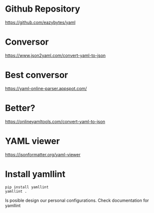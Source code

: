 # Github Repository

https://github.com/eazybytes/yaml

# Conversor 

https://www.json2yaml.com/convert-yaml-to-json 


# Best conversor

https://yaml-online-parser.appspot.com/

# Better?

https://onlineyamltools.com/convert-yaml-to-json

# YAML viewer

https://jsonformatter.org/yaml-viewer

# Install yamllint

```
pip install yamllint
yamllint .
```

Is posible design our personal configurations. Check documentation for yamllint